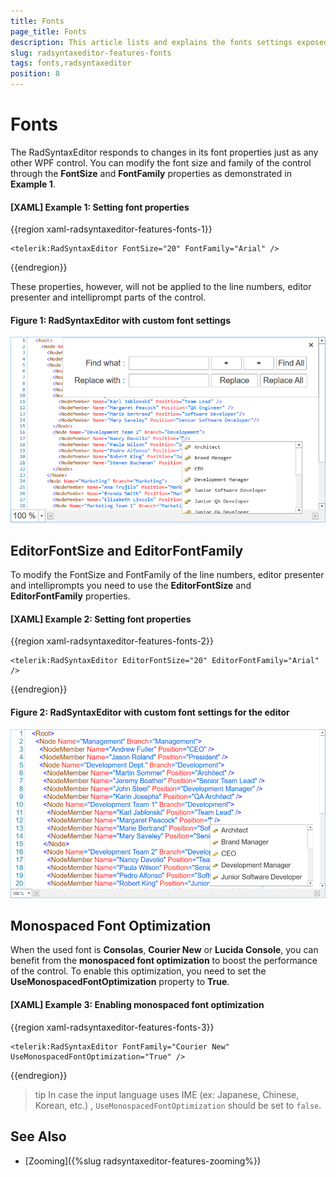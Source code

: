 ```yaml
---
title: Fonts
page_title: Fonts
description: This article lists and explains the fonts settings exposed by the RadSyntaxEditor control.
slug: radsyntaxeditor-features-fonts
tags: fonts,radsyntaxeditor
position: 8
---
```


# Fonts

The RadSyntaxEditor responds to changes in its font properties just as any other WPF control. You can modify the font size and family of the control through the **FontSize** and **FontFamily** properties as demonstrated in **Example 1**.

#### __[XAML] Example 1: Setting font properties__
{{region xaml-radsyntaxeditor-features-fonts-1}}

    <telerik:RadSyntaxEditor FontSize="20" FontFamily="Arial" />
{{endregion}}

These properties, however, will not be applied to the line numbers, editor presenter and intelliprompt parts of the control.

#### __Figure 1: RadSyntaxEditor with custom font settings__
![RadSyntaxEditor with custom font settings](images/syntaxeditor-fonts.png)

## EditorFontSize and EditorFontFamily

To modify the FontSize and FontFamily of the line numbers, editor presenter and intelliprompts you need to use the **EditorFontSize** and **EditorFontFamily** properties.

#### __[XAML] Example 2: Setting font properties__
{{region xaml-radsyntaxeditor-features-fonts-2}}

    <telerik:RadSyntaxEditor EditorFontSize="20" EditorFontFamily="Arial" />
{{endregion}}

#### __Figure 2: RadSyntaxEditor with custom font settings for the editor__
![RadSyntaxEditor with custom font settings](images/syntaxeditor-fonts-2.png)

## Monospaced Font Optimization

When the used font is **Consolas**, **Courier New** or **Lucida Console**, you can benefit from the **monospaced font optimization** to boost the performance of the control. To enable this optimization, you need to set the **UseMonospacedFontOptimization** property to **True**.

#### __[XAML] Example 3: Enabling monospaced font optimization__
{{region xaml-radsyntaxeditor-features-fonts-3}}

    <telerik:RadSyntaxEditor FontFamily="Courier New" UseMonospacedFontOptimization="True" />
{{endregion}}

>tip In case the input language uses IME (ex: Japanese, Chinese, Korean, etc.) , `UseMonospacedFontOptimization` should be set to `false`.

## See Also

* [Zooming]({%slug radsyntaxeditor-features-zooming%})
